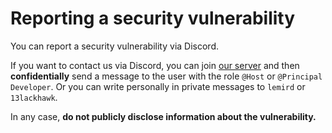 # Reporting a security vulnerability
You can report a security vulnerability via Discord.

If you want to contact us via Discord, you can join [our server](https://discord.gg/CuWu6kSznf)
and then **confidentially** send a message to the user with the role `@Host` or `@Principal Developer`. Or you can write personally in private messages to `lemird` or `13lackhawk`.

In any case, **do not publicly disclose information about the vulnerability.**